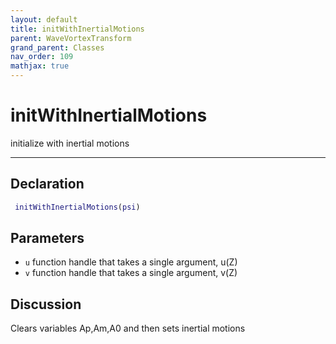 ```yaml
---
layout: default
title: initWithInertialMotions
parent: WaveVortexTransform
grand_parent: Classes
nav_order: 109
mathjax: true
---
```


#  initWithInertialMotions

initialize with inertial motions


---

## Declaration
```matlab
 initWithInertialMotions(psi)
```
## Parameters
+ `u`  function handle that takes a single argument, u(Z)
+ `v`  function handle that takes a single argument, v(Z)

## Discussion

  Clears variables Ap,Am,A0 and then sets inertial motions
        
